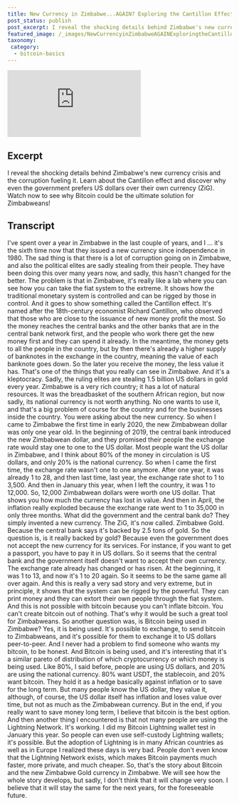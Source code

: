```yaml
---
title: New Currency in Zimbabwe...AGAIN? Exploring the Cantillon Effect & Bitcoin's Potential
post_status: publish
post_excerpt: I reveal the shocking details behind Zimbabwe's new currency crisis.
featured_image: /_images/NewCurrencyinZimbabweAGAINExploringtheCantillonEffectBitcoinsPotential.jpg
taxonomy:
 category:
  - bitcoin-basics
---
```


<iframe src="https://player.vimeo.com/video/1021344175?badge=0&amp;autopause=0&amp;player_id=0&amp;app_id=58479" frameborder="0" allow="autoplay; fullscreen; picture-in-picture; clipboard-write; encrypted-media" title="New Currency in Zimbabwe...AGAIN? Exploring the Cantillon Effect &amp; Bitcoin&#039;s Potential"></iframe>

<div style="margin-bottom:30px;"></div>

## Excerpt

I reveal the shocking details behind Zimbabwe's new currency crisis and the corruption fueling it. Learn about the Cantillon effect and discover why even the government prefers US dollars over their own currency (ZiG). Watch now to see why Bitcoin could be the ultimate solution for Zimbabweans!

## Transcript

I've spent over a year in Zimbabwe in the last couple of years, and I … it's the sixth time now that they issued a new currency since independence in 1980. The sad thing is that there is a lot of corruption going on in Zimbabwe, and also the political elites are sadly stealing from their people. They have been doing this over many years now, and sadly, this hasn't changed for the better. The problem is that in Zimbabwe, it's really like a lab where you can see how you can take the fiat system to the extreme. It shows how the traditional monetary system is controlled and can be rigged by those in control. And it goes to show something called the Cantillon effect. It's named after the 18th-century economist Richard Cantillon, who observed that those who are close to the issuance of new money profit the most. So the money reaches the central banks and the other banks that are in the central bank network first, and the people who work there get the new money first and they can spend it already. In the meantime, the money gets to all the people in the country, but by then there's already a higher supply of banknotes in the exchange in the country, meaning the value of each banknote goes down. So the later you receive the money, the less value it has. That's one of the things that you really can see in Zimbabwe. And it's a kleptocracy. Sadly, the ruling elites are stealing 1.5 billion US dollars in gold every year. Zimbabwe is a very rich country; it has a lot of natural resources. It was the breadbasket of the southern African region, but now sadly, its national currency is not worth anything. No one wants to use it, and that's a big problem of course for the country and for the businesses inside the country. You were asking about the new currency. So when I came to Zimbabwe the first time in early 2020, the new Zimbabwean dollar was only one year old. In the beginning of 2019, the central bank introduced the new Zimbabwean dollar, and they promised their people the exchange rate would stay one to one to the US dollar. Most people want the US dollar in Zimbabwe, and I think about 80% of the money in circulation is US dollars, and only 20% is the national currency. So when I came the first time, the exchange rate wasn't one to one anymore. After one year, it was already 1 to 28, and then last time, last year, the exchange rate shot to 1 to 3,500. And then in January this year, when I left the country, it was 1 to 12,000. So, 12,000 Zimbabwean dollars were worth one US dollar. That shows you how much the currency has lost in value. And then in April, the inflation really exploded because the exchange rate went to 1 to 35,000 in only three months. What did the government and the central bank do? They simply invented a new currency. The ZiG, it's now called. Zimbabwe Gold. Because the central bank says it's backed by 2.5 tons of gold. So the question is, is it really backed by gold? Because even the government does not accept the new currency for its services. For instance, if you want to get a passport, you have to pay it in US dollars. So it seems that the central bank and the government itself doesn't want to accept their own currency. The exchange rate already has changed or has risen. At the beginning, it was 1 to 13, and now it's 1 to 20 again. So it seems to be the same game all over again. And this is really a very sad story and very extreme, but in principle, it shows that the system can be rigged by the powerful. They can print money and they can extort their own people through the fiat system. And this is not possible with bitcoin because you can't inflate bitcoin. You can't create bitcoin out of nothing. That's why it would be such a great tool for Zimbabweans. So another question was, is Bitcoin being used in Zimbabwe? Yes, it is being used. It's possible to exchange, to send bitcoin to Zimbabweans, and it's possible for them to exchange it to US dollars peer-to-peer. And I never had a problem to find someone who wants my bitcoin, to be honest. And Bitcoin is being used, and it's interesting that it's a similar pareto of distribution of which cryptocurrency or which money is being used. Like 80%, I said before, people are using US dollars, and 20% are using the national currency. 80% want USDT, the stablecoin, and 20% want bitcoin. They hold it as a hedge basically against inflation or to save for the long term. But many people know the US dollar, they value it, although, of course, the US dollar itself has inflation and loses value over time, but not as much as the Zimbabwean currency. But in the end, if you really want to save money long term, I believe that bitcoin is the best option. And then another thing I encountered is that not many people are using the Lightning Network. It's working. I did my Bitcoin Lightning wallet test in January this year. So people can even use self-custody Lightning wallets; it's possible. But the adoption of Lightning is in many African countries as well as in Europe I realized these days is very bad. People don't even know that the Lightning Network exists, which makes Bitcoin payments much faster, more private, and much cheaper. So, that's the story about Bitcoin and the new Zimbabwe Gold currency in Zimbabwe. We will see how the whole story develops, but sadly, I don't think that it will change very soon. I believe that it will stay the same for the next years, for the foreseeable future. 